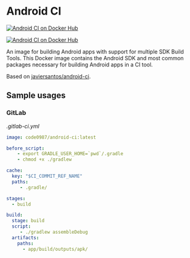 # Android CI 

[![Android CI on Docker Hub](https://img.shields.io/docker/cloud/automated/code0987/android-ci.svg)](https://store.docker.com/community/images/code0987/android-ci) 

[![Android CI on Docker Hub](https://img.shields.io/docker/cloud/build/code0987/android-ci.svg)](https://store.docker.com/community/images/code0987/android-ci) 

An image for building Android apps with support for multiple SDK Build Tools. This Docker image contains the Android SDK and most common packages necessary for building Android apps in a CI tool. 

Based on [javiersantos/android-ci](https://github.com/javiersantos/android-ci).

## Sample usages

### GitLab
*.gitlab-ci.yml*

```yml
image: code0987/android-ci:latest

before_script:
    - export GRADLE_USER_HOME=`pwd`/.gradle
    - chmod +x ./gradlew

cache:
  key: "$CI_COMMIT_REF_NAME"
  paths:
     - .gradle/

stages:
  - build

build:
  stage: build
  script:
     - ./gradlew assembleDebug
  artifacts:
    paths:
      - app/build/outputs/apk/
```
